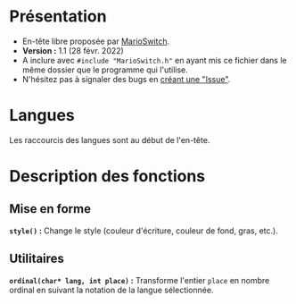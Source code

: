 # Présentation
* En-tête libre proposée par [MarioSwitch](https://www.github.com/MarioSwitch).
* **Version :** 1.1 (28 févr. 2022)
* A inclure avec `#include "MarioSwitch.h"` en ayant mis ce fichier dans le même dossier que le programme qui l'utilise.
* N'hésitez pas à signaler des bugs en [créant une "Issue"](https://www.github.com/MarioSwitch/Programmes/issues/new).

# Langues
Les raccourcis des langues sont au début de l'en-tête.

# Description des fonctions
## Mise en forme
**`style()` :** Change le style (couleur d'écriture, couleur de fond, gras, etc.).

## Utilitaires
**`ordinal(char* lang, int place)` :** Transforme l'entier `place` en nombre ordinal en suivant la notation de la langue sélectionnée.
